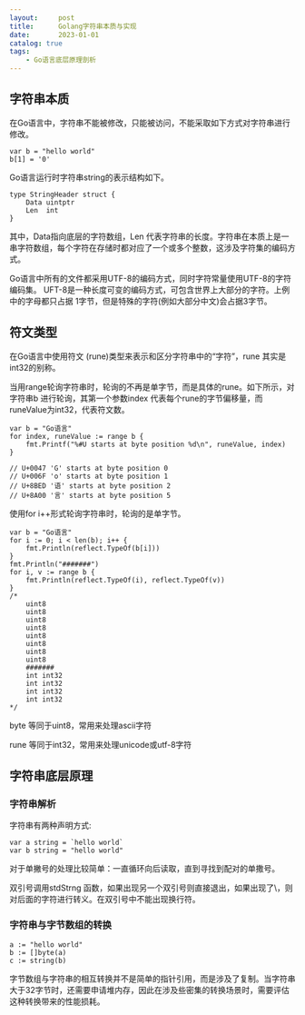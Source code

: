 ```yaml
---
layout:     post
title:      Golang字符串本质与实现
date:       2023-01-01
catalog: true
tags:
    - Go语言底层原理剖析
---
```


## 字符串本质
在Go语言中，字符串不能被修改，只能被访问，不能采取如下方式对字符串进行修改。
```
var b = "hello world"
b[1] = '0'
```
Go语言运行时字符串string的表示结构如下。
```
type StringHeader struct {
	Data uintptr
	Len  int
}
```
其中，Data指向底层的字符数组，Len 代表字符串的长度。字符串在本质上是一串字符数组，每个字符在存储时都对应了一个或多个整数，这涉及字符集的编码方式。

Go语言中所有的文件都采用UTF-8的编码方式，同时字符常量使用UTF-8的字符编码集。 UFT-8是一种长度可变的编码方式，可包含世界上大部分的字符。上例中的字母都只占据 1字节，但是特殊的字符(例如大部分中文)会占据3字节。

## 符文类型
在Go语言中使用符文 (rune)类型来表示和区分字符串中的“字符”，rune 其实是int32的别称。

当用range轮询字符串时，轮询的不再是单字节，而是具体的rune。如下所示，对字符串b 进行轮询，其第一个参数index 代表每个rune的字节偏移量，而runeValue为int32，代表符文数。
```
var b = "Go语言"
for index, runeValue := range b {
	fmt.Printf("%#U starts at byte position %d\n", runeValue, index)
}

// U+0047 'G' starts at byte position 0
// U+006F 'o' starts at byte position 1
// U+8BED '语' starts at byte position 2
// U+8A00 '言' starts at byte position 5
```
使用for i++形式轮询字符串时，轮询的是单字节。
```
var b = "Go语言"
for i := 0; i < len(b); i++ {
	fmt.Println(reflect.TypeOf(b[i]))
}
fmt.Println("#######")
for i, v := range b {
	fmt.Println(reflect.TypeOf(i), reflect.TypeOf(v))
}
/*
	uint8
	uint8
	uint8
	uint8
	uint8
	uint8
	uint8
	uint8
	#######
	int int32
	int int32
	int int32
	int int32
*/
```
byte 等同于uint8，常用来处理ascii字符

rune 等同于int32，常用来处理unicode或utf-8字符

## 字符串底层原理
### 字符串解析
字符串有两种声明方式:
```
var a string = `hello world`
var b string = "hello world"
```
对于单撇号的处理比较简单：一直循环向后读取，直到寻找到配对的单撒号。

双引号调用stdStrng 函数，如果出现另一个双引号则直接退出，如果出现了\\，则对后面的字符进行转义。在双引号中不能出现换行符。

### 字符串与字节数组的转换
```
a := "hello world"
b := []byte(a)
c := string(b)
```
字节数组与字符串的相互转换并不是简单的指针引用，而是涉及了复制。当字符串大于32字节时，还需要申请堆内存，因此在涉及些密集的转换场景时，需要评估这种转换带来的性能损耗。